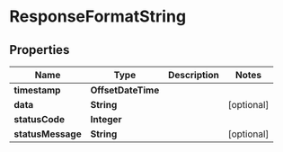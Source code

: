 

# ResponseFormatString


## Properties

| Name | Type | Description | Notes |
|------------ | ------------- | ------------- | -------------|
|**timestamp** | **OffsetDateTime** |  |  |
|**data** | **String** |  |  [optional] |
|**statusCode** | **Integer** |  |  |
|**statusMessage** | **String** |  |  [optional] |



